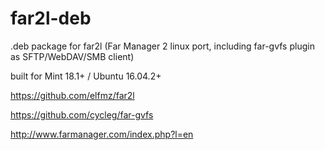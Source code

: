 # far2l-deb
.deb package for far2l (Far Manager 2 linux port, including far-gvfs plugin as SFTP/WebDAV/SMB client)

built for Mint 18.1+ / Ubuntu 16.04.2+

https://github.com/elfmz/far2l

https://github.com/cycleg/far-gvfs

http://www.farmanager.com/index.php?l=en
